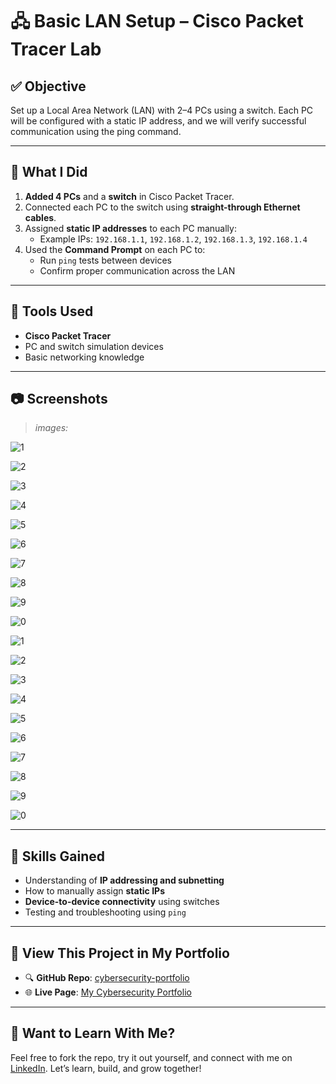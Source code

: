 # 🖧 Basic LAN Setup – Cisco Packet Tracer Lab

## ✅ Objective

Set up a Local Area Network (LAN) with 2–4 PCs using a switch. Each PC will be configured with a static IP address, and we will verify successful communication using the ping command.

---

## 🧰 What I Did

1. **Added 4 PCs** and a **switch** in Cisco Packet Tracer.
2. Connected each PC to the switch using **straight-through Ethernet cables**.
3. Assigned **static IP addresses** to each PC manually:
   - Example IPs: `192.168.1.1`, `192.168.1.2`, `192.168.1.3`, `192.168.1.4`
4. Used the **Command Prompt** on each PC to:
   - Run `ping` tests between devices
   - Confirm proper communication across the LAN

---

## 🔧 Tools Used

- **Cisco Packet Tracer**
- PC and switch simulation devices
- Basic networking knowledge

---

## 📷 Screenshots

> _images:_

![1](images/BASIC%20LAN%20SETUP%20(1).png)

![2](images/BASIC%20LAN%20SETUP%20(2).png)

![3](images/BASIC%20LAN%20SETUP%20(3).png)

![4](images/BASIC%20LAN%20SETUP%20(4).png)

![5](images/BASIC%20LAN%20SETUP%20(5).png)

![6](images/BASIC%20LAN%20SETUP%20(6).png)

![7](images/BASIC%20LAN%20SETUP%20(7).png)

![8](images/BASIC%20LAN%20SETUP%20(8).png)

![9](images/BASIC%20LAN%20SETUP%20(9).png)

![0](images/BASIC%20LAN%20SETUP%20(10).png)

![1](images/BASIC%20LAN%20SETUP%20(11).png)

![2](images/BASIC%20LAN%20SETUP%20(12).png)

![3](images/BASIC%20LAN%20SETUP%20(13).png)

![4](images/BASIC%20LAN%20SETUP%20(14).png)

![5](images/BASIC%20LAN%20SETUP%20(15).png)

![6](images/BASIC%20LAN%20SETUP%20(16).png)

![7](images/BASIC%20LAN%20SETUP%20(17).png)

![8](images/BASIC%20LAN%20SETUP%20(18).png)

![9](images/BASIC%20LAN%20SETUP%20(19).png)

![0](images/BASIC%20LAN%20SETUP%20(20).png)

---

## 🧠 Skills Gained

- Understanding of **IP addressing and subnetting**
- How to manually assign **static IPs**
- **Device-to-device connectivity** using switches
- Testing and troubleshooting using `ping`

---

## 🔗 View This Project in My Portfolio

- 🔍 **GitHub Repo**: [cybersecurity-portfolio](https://github.com/Ibechristopheramogu/cybersecurity-portfolio)
- 🌐 **Live Page**: [My Cybersecurity Portfolio](https://ibechristopheramogu.github.io/cybersecurity-portfolio)

---

## 💬 Want to Learn With Me?

Feel free to fork the repo, try it out yourself, and connect with me on [LinkedIn](https://www.linkedin.com/in/christopher-ibe-26439a24b/). Let’s learn, build, and grow together!

